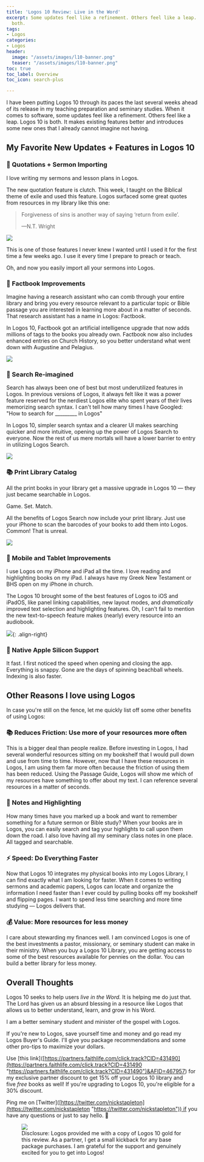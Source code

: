 ```yaml
---
title: 'Logos 10 Review: Live in the Word'
excerpt: Some updates feel like a refinement. Others feel like a leap. Logos 10 is
  both.
tags:
- Logos
categories:
- Logos
header:
  image: "/assets/images/l10-banner.png"
  teaser: "/assets/images/l10-banner.png"
toc: true
toc_label: Overview
toc_icon: search-plus

---
```

I have been putting Logos 10 through its paces the last several weeks ahead of its release in my teaching preparation and seminary studies. When it comes to software, some updates feel like a refinement. Others feel like a leap. Logos 10 is both. It makes existing features better and introduces some new ones that I already cannot imagine not having.

## My Favorite New Updates + Features in Logos 10

### 🤯 Quotations + Sermon Importing

I love writing my sermons and lesson plans in Logos.

The new quotation feature is clutch. This week, I taught on the Biblical theme of exile and used this feature. Logos surfaced some great quotes from resources in my library like this one:

> Forgiveness of sins is another way of saying ‘return from exile’.
>
> —N.T. Wright

![](/assets/images/quotes.gif)

This is one of those features I never knew I wanted until I used it for the first time a few weeks ago. I use it every time I prepare to preach or teach.

Oh, and now you easily import all your sermons into Logos.

### 📖 Factbook Improvements

Imagine having a research assistant who can comb through your entire library and bring you every resource relevant to a particular topic or Bible passage you are interested in learning more about in a matter of seconds. That research assistant has a name in Logos: Factbook.

In Logos 10, Factbook got an artificial intelligence upgrade that now adds millions of tags to the books you already own. Factbook now also includes enhanced entries on Church History, so you better understand what went down with Augustine and Pelagius.

![](/assets/images/factbook-large.jpeg)

### 🔎 Search Re-imagined

Search has always been one of best but most underutilized features in Logos. In previous versions of Logos, it always felt like it was a power feature reserved for the nerdiest Logos elite who spent years of their lives memorizing search syntax. I can't tell how many times I have Googled: "How to search for _________ in Logos"

In Logos 10, simpler search syntax and a clearer UI makes searching quicker and more intuitive, opening up the power of Logos Search to everyone. Now the rest of us mere mortals will have a lower barrier to entry in utilizing Logos Search.

![](/assets/images/logos-search.gif)

### 📚 Print Library Catalog

All the print books in your library get a massive upgrade in Logos 10 — they just became searchable in Logos.

Game. Set. Match.

All the benefits of Logos Search now include your print library. Just use your iPhone to scan the barcodes of your books to add them into Logos. Common! That is unreal.

![](/assets/images/printbooks.gif)

### 📱 Mobile and Tablet Improvements

I use Logos on my iPhone and iPad all the time. I love reading and highlighting books on my iPad. I always have my Greek New Testament or BHS open on my iPhone in church.

The Logos 10 brought some of the best features of Logos to iOS and iPadOS, like panel linking capabilities, new layout modes, and _dramatically_ improved text selection and highlighting features. Oh, I can't fail to mention the new text-to-speech feature makes (nearly) every resource into an audiobook.

![](/assets/images/logos-ios.png){: .align-right}

### 🚀 Native Apple Silicon Support

It fast. I first noticed the speed when opening and closing the app. Everything is snappy. Gone are the days of spinning beachball wheels. Indexing is also faster.

## Other Reasons I love using Logos

In case you're still on the fence, let me quickly list off some other benefits of using Logos:

### 📚 Reduces Friction: Use more of your resources more often

This is a bigger deal than people realize. Before investing in Logos, I had several wonderful resources sitting on my bookshelf that I would pull down and use from time to time. However, now that I have these resources in Logos, I am using them far more often because the friction of using them has been reduced. Using the Passage Guide, Logos will show me which of my resources have something to offer about my text. I can reference several resources in a matter of seconds.

### 📝 Notes and Highlighting

How many times have you marked up a book and want to remember something for a future sermon or Bible study? When your books are in Logos, you can easily search and tag your highlights to call upon them down the road. I also love having all my seminary class notes in one place. All tagged and searchable.

### ⚡ Speed: Do Everything Faster

Now that Logos 10 integrates my physical books into my Logos Library, I can find exactly what I am looking for faster. When it comes to writing sermons and academic papers, Logos can locate and organize the information I need faster than I ever could by pulling books off my bookshelf and flipping pages. I want to spend less time searching and more time studying — Logos delivers that.

### 💰 Value: More resources for less money

I care about stewarding my finances well. I am convinced Logos is one of the best investments a pastor, missionary, or seminary student can make in their ministry. When you buy a Logos 10 Library, you are getting access to some of the best resources available for pennies on the dollar. You can build a better library for less money.

## Overall Thoughts

Logos 10 seeks to help users _live in the Word._ It is helping me do just that. The Lord has given us an absurd blessing in a resource like Logos that allows us to better understand, learn, and grow in his Word.

I am a better seminary student and minister of the gospel with Logos.

If you're new to Logos, save yourself time and money and go read my Logos Buyer's Guide. I'll give you package recommendations and some other pro-tips to maximize your dollars.

Use \[this link\]([https://partners.faithlife.com/click.track?CID=431490](https://partners.faithlife.com/click.track?CID=431490 "https://partners.faithlife.com/click.track?CID=431490")&AFID=467957) for my exclusive partner discount to get 15% off your Logos 10 library and five _free_ books as well! If you're upgrading to Logos 10, you're eligible for a 30% discount.

Ping me on \[Twitter\]([https://twitter.com/nickstapleton](https://twitter.com/nickstapleton "https://twitter.com/nickstapleton")) if you have any questions or just to say hello. 👋

<figure> <a href="[https://partners.faithlife.com/click.track?CID=431490](https://partners.faithlife.com/click.track?CID=431490 "https://partners.faithlife.com/click.track?CID=431490")&AFID=467957"><img src="/assets/images/partners-ad-offer-focus-728x90.png"></a> <figcaption> Disclosure: Logos provided me with a copy of Logos 10 gold for this review. As a partner, I get a small kickback for any base package purchases. I am grateful for the support and genuinely excited for you to get into Logos!</figcaption> </figure>